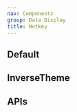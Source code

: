 ```yaml
---
nav: Components
group: Data Display
title: Hotkey
---
```


## Default

<code src="./demos/index.tsx" nopadding></code>

## InverseTheme

<code src="./demos/InverseTheme.tsx" center></code>

## APIs

<API></API>
